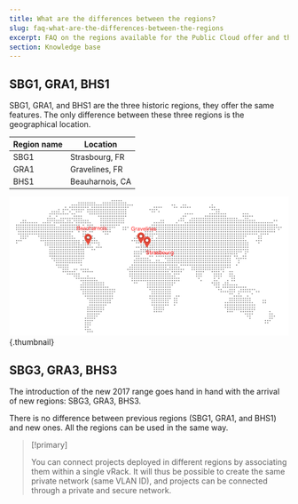 ```yaml
---
title: What are the differences between the regions?
slug: faq-what-are-the-differences-between-the-regions
excerpt: FAQ on the regions available for the Public Cloud offer and their differences.
section: Knowledge base
---
```



## SBG1, GRA1, BHS1
SBG1, GRA1, and BHS1 are the three historic regions, they offer the same features. The only difference between these three regions is the geographical location.

|Region name|Location|
|---|---|
|SBG1|Strasbourg, FR|
|GRA1|Gravelines, FR|
|BHS1|Beauharnois, CA|


![hosting](images/map1.png){.thumbnail}


## SBG3, GRA3, BHS3
The introduction of the new 2017 range goes hand in hand with the arrival of new regions: SBG3, GRA3, BHS3.

There is no difference between previous regions (SBG1, GRA1, and BHS1) and new ones. All the regions can be used in the same way.



> [!primary]
>
> You can connect projects deployed in different regions
> by associating them within a single vRack. It will thus be possible
> to create the same private network (same VLAN ID), and projects can
> be connected through a private and secure network.
> 
